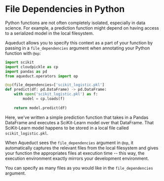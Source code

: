 # File Dependencies in Python

Python functions are not often completely isolated, especially in data science. For example, a prediction function might depend on having access to a serialized model in the local filesystem.&#x20;

Aqueduct allows you to specify this context as a part of your function by passing in a `file_dependencies` argument when annotating your Python function with `@op`:

```python
import scikit
import cloudpickle as cp
import pandas as pd
from aqueduct.operators import op

@op(file_dependencies=['scikit_logistic.pkl']
def predict(df: pd.DataFrame) -> pd.DataFrame:
    with open('scikit_logistic.pkl') as f:
        model = cp.loads(f)
        
    return model.predict(df)
```

Here, we've written a simple prediction function that takes in a Pandas DataFrame and executes a SciKit-Learn model over that DataFrame. That SciKit-Learn model happens to be stored in a local file called `scikit_logistic.pkl`.

When Aqueduct sees the `file_dependencies` argument in `@op`, it automatically captures the relevant files from the local filesystem and gives your function the appropriates files at execution time -- this way, the execution environment exactly mirrors your development environment.&#x20;

You can specify as many files as you would like in the `file_dependencies` argument.&#x20;
